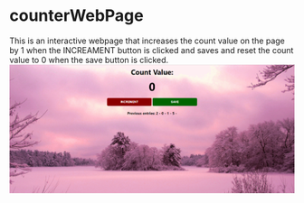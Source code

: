 # counterWebPage
This is an interactive webpage that increases the count value on the page by 1 when the INCREAMENT button is clicked and  saves and reset the count value to 0 when the save button is clicked.
![](output.png)